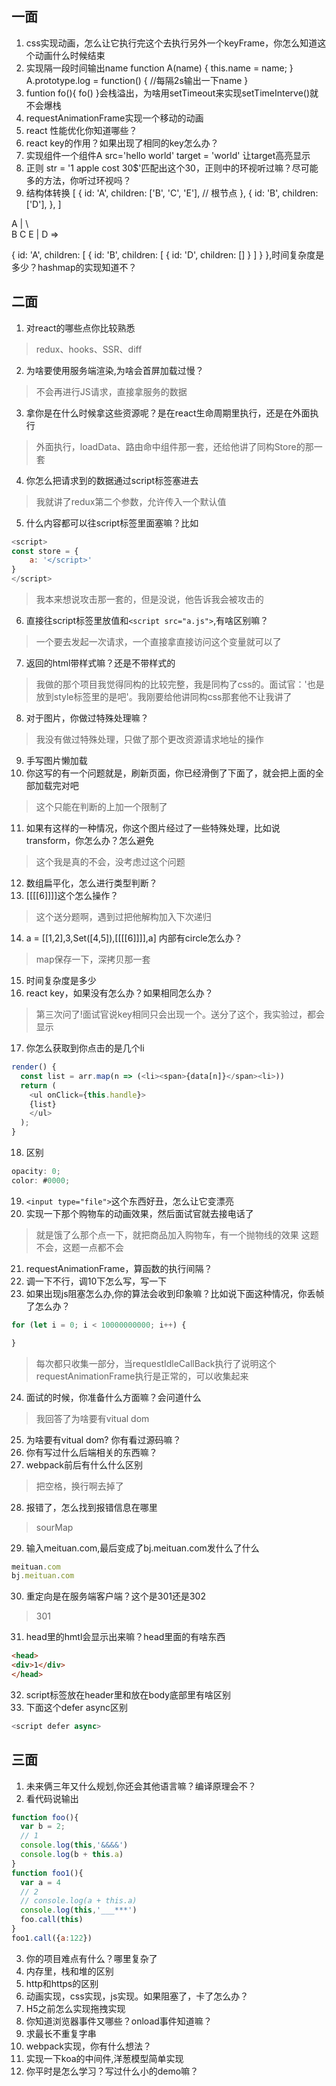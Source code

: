 ## 一面
1. css实现动画，怎么让它执行完这个去执行另外一个keyFrame，你怎么知道这个动画什么时候结束
2. 实现隔一段时间输出name
function A(name) {
  this.name = name;
}
A.prototype.log = function() {
    //每隔2s输出一下name
}
3. funtion fo(){
  fo()
}会栈溢出，为啥用setTimeout来实现setTimeInterve()就不会爆栈
4. requestAnimationFrame实现一个移动的动画
5. react 性能优化你知道哪些？
6. react key的作用？如果出现了相同的key怎么办？
7. 实现组件一个组件A
src='hello world'
target = 'world'
让target高亮显示
8. 正则
str = '1 apple cost 30$'匹配出这个30，正则中的环视听过嘛？尽可能多的方法，你听过环视吗？
9. 结构体转换
[
 {
 id: 'A',
 children: ['B', 'C', 'E'], // 根节点
},
{
 id: 'B',
 children: ['D'],
},
]

A 
| \ \
B C E
|
D
=>

 {
 id: 'A',
 children: [
  {
    id: 'B',
    children: [
            {
                id: 'D',
                children: []
            }
    ]
  }
},时间复杂度是多少？hashmap的实现知道不？
## 二面
1. 对react的哪些点你比较熟悉
> redux、hooks、SSR、diff
2. 为啥要使用服务端渲染,为啥会首屏加载过慢？
> 不会再进行JS请求，直接拿服务的数据
3. 拿你是在什么时候拿这些资源呢？是在react生命周期里执行，还是在外面执行
> 外面执行，loadData、路由命中组件那一套，还给他讲了同构Store的那一套
4. 你怎么把请求到的数据通过script标签塞进去
> 我就讲了redux第二个参数，允许传入一个默认值
5. 什么内容都可以往script标签里面塞嘛？比如
```js
<script>
const store = {
    a: '</script>'
}
</script>
```
> 我本来想说攻击那一套的，但是没说，他告诉我会被攻击的
6. 直接往script标签里放值和`<script src="a.js">`,有啥区别嘛？
> 一个要去发起一次请求，一个直接拿直接访问这个变量就可以了
7. 返回的html带样式嘛？还是不带样式的
> 我做的那个项目我觉得同构的比较完整，我是同构了css的。面试官：'也是放到style标签里的是吧'。我刚要给他讲同构css那套他不让我讲了
8. 对于图片，你做过特殊处理嘛？
> 我没有做过特殊处理，只做了那个更改资源请求地址的操作
9. 手写图片懒加载
10. 你这写的有一个问题就是，刷新页面，你已经滑倒了下面了，就会把上面的全部加载完对吧
> 这个只能在判断的上加一个限制了
11. 如果有这样的一种情况，你这个图片经过了一些特殊处理，比如说transform，你怎么办？怎么避免
> 这个我是真的不会，没考虑过这个问题
12. 数组扁平化，怎么进行类型判断？
13. [[[[6]]]]这个怎么操作？
> 这个送分题啊，遇到过把他解构加入下次递归
14. a = [[1,2],3,Set([4,5]),[[[[6]]]],a] 内部有circle怎么办？
> map保存一下，深拷贝那一套
15. 时间复杂度是多少
16. react key，如果没有怎么办？如果相同怎么办？
> 第三次问了!面试官说key相同只会出现一个。送分了这个，我实验过，都会显示
17. 你怎么获取到你点击的是几个li
```js
render() {
  const list = arr.map(n => (<li><span>{data[n]}</span><li>))
  return (
    <ul onClick={this.handle}>
    {list}
    </ul>
  );
}
```
18. 区别
```js
opacity: 0;
color: #0000;
```
19. `<input type="file">`这个东西好丑，怎么让它变漂亮
20. 实现一下那个购物车的动画效果，然后面试官就去接电话了
> 就是饿了么那个点一下，就把商品加入购物车，有一个抛物线的效果
> 这题不会，这题一点都不会
21. requestAnimationFrame，算函数的执行间隔？
22. 调一下不行，调10下怎么写，写一下
23. 如果出现js阻塞怎么办,你的算法会收到印象嘛？比如说下面这种情况，你丢帧了怎么办？
```js
for (let i = 0; i < 10000000000; i++) {

}
```
> 每次都只收集一部分，当requestIdleCallBack执行了说明这个requestAnimationFrame执行是正常的，可以收集起来
24. 面试的时候，你准备什么方面嘛？会问道什么
> 我回答了为啥要有vitual dom
25. 为啥要有vitual dom? 你有看过源码嘛？
26. 你有写过什么后端相关的东西嘛？
27. webpack前后有什么什么区别
> 把空格，换行啊去掉了
28. 报错了，怎么找到报错信息在哪里
> sourMap
29. 输入meituan.com,最后变成了bj.meituan.com发什么了什么
```js
meituan.com 
bj.meituan.com
```
30. 重定向是在服务端客户端？这个是301还是302
> 301
31. head里的hmtl会显示出来嘛？head里面的有啥东西
```html
<head>
<div>1</div>
</head>
```
32. script标签放在header里和放在body底部里有啥区别
33. 下面这个defer async区别
```js
<script defer async>
```
## 三面
1. 未来俩三年又什么规划,你还会其他语言嘛？编译原理会不？
2. 看代码说输出
```js
function foo(){
  var b = 2;
  // 1
  console.log(this,'&&&&')
  console.log(b + this.a)
}
function foo1(){
  var a = 4
  // 2
  // console.log(a + this.a)
  console.log(this,'___***')
  foo.call(this)
}
foo1.call({a:122})
```
3. 你的项目难点有什么？哪里复杂了
4. 内存里，栈和堆的区别
5. http和https的区别
6. 动画实现，css实现，js实现。如果阻塞了，卡了怎么办？
7. H5之前怎么实现拖拽实现
8. 你知道浏览器事件又哪些？onload事件知道嘛？
9. 求最长不重复字串
10. webpack实现，你有什么想法？
11. 实现一下koa的中间件,洋葱模型简单实现
12. 你平时是怎么学习？写过什么小的demo嘛？

